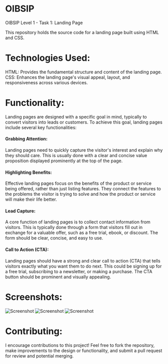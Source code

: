 # OIBSIP
OIBSIP Level 1 - Task 1: Landing Page

This repository holds the source code for a landing page built using HTML and CSS.

# Technologies Used:

HTML: Provides the fundamental structure and content of the landing page.
CSS: Enhances the landing page's visual appeal, layout, and responsiveness across various devices.

# Functionality:

Landing pages are designed with a specific goal in mind, typically to convert visitors into leads or customers. To achieve this goal, landing pages include several key functionalities:

#### Grabbing Attention:  
Landing pages need to quickly capture the visitor's interest and explain why they should care. This is usually done with a clear and concise value proposition displayed prominently at the top of the page.

#### Highlighting Benefits:  
Effective landing pages focus on the benefits of the product or service being offered, rather than just listing features. They connect the features to the problems the visitor is trying to solve and how the product or service will make their life better.

#### Lead Capture:  
A core function of landing pages is to collect contact information from visitors. This is typically done through a form that visitors fill out in exchange for a valuable offer, such as a free trial, ebook, or discount. The form should be clear, concise, and easy to use.

#### Call to Action (CTA):  
Landing pages should have a strong and clear call to action (CTA) that tells visitors exactly what you want them to do next. This could be signing up for a free trial, subscribing to a newsletter, or making a purchase. The CTA button should be prominent and visually appealing.


# Screenshots:
![Screenshot](https://github.com/piyushkumar-prog/OIBSIP-Level-1-Task-1-Landing_page/blob/main/screenshot-1.png)
![Screenshot](https://github.com/piyushkumar-prog/OIBSIP-Level-1-Task-1-Landing_page/blob/main/screenshot-2.png)
![Screenshot](https://github.com/piyushkumar-prog/OIBSIP-Level-1-Task-1-Landing_page/blob/main/screenshot-3.png)

# Contributing:

I encourage contributions to this project! Feel free to fork the repository, make improvements to the design or functionality, and submit a pull request for review and potential merging.
